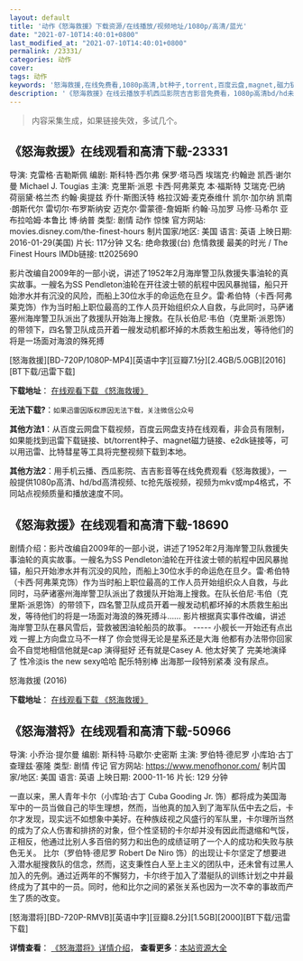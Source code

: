 ```yaml
---
layout: default
title: '动作《怒海救援》下载资源/在线播放/视频地址/1080p/高清/蓝光'
date: "2021-07-10T14:40:01+0800"
last_modified_at: "2021-07-10T14:40:01+0800"
permalink: /23331/
categories: 动作
cover:
tags: 动作
keywords: '怒海救援,在线免费看,1080p高清,bt种子,torrent,百度云盘,magnet,磁力链,迅雷下载资源'
description: '《怒海救援》在线云播放手机西瓜影院吉吉影音免费看，1080p高清bd/hd未删减完整版和tc抢先枪版，mkv/mp4格式，附带bt/torrent种子、magnet/磁力链、百度云盘、网盘资源迅雷下载链接'
---
```


>内容采集生成，如果链接失效，多试几个。


## 《怒海救援》在线观看和高清下载-23331

导演: 克雷格·吉勒斯佩 编剧: 斯科特·西尔弗 保罗·塔马西 埃瑞克·约翰逊 凯西·谢尔曼 Michael J. Tougias 主演: 克里斯·派恩 卡西·阿弗莱克 本·福斯特 艾瑞克·巴纳 荷丽黛·格兰杰 约翰·奥提兹 乔什·斯图沃特 格拉汉姆·麦克泰维什 凯尔·加尔纳 凯南·朗斯代尔 雷切尔·布罗斯纳安 迈克尔·雷蒙德-詹姆斯 约翰·马加罗 马修·马希尔 亚布拉哈姆·本鲁比 博·纳普 类型: 剧情 动作 惊悚 官方网站: movies.disney.com/the-finest-hours 制片国家/地区: 美国 语言: 英语 上映日期: 2016-01-29(美国) 片长: 117分钟 又名: 绝命救援(台) 危情救援 最美的时光 / The Finest Hours IMDb链接: tt2025690

影片改编自2009年的一部小说，讲述了1952年2月海岸警卫队救援失事油轮的真实故事。一艘名为SS Pendleton油轮在开往波士顿的航程中因风暴抛锚，船只开始渗水并有沉没的风险，而船上30位水手的命运危在旦夕。雷·希伯特（卡西·阿弗莱克饰）作为当时船上职位最高的工作人员开始组织众人自救，与此同时，马萨诸塞州海岸警卫队派出了救援队开始海上搜救。在队长伯尼·韦伯（克里斯·派恩饰）的带领下，四名警卫队成员开着一艘发动机都坏掉的木质救生船出发，等待他们的将是一场面对海浪的殊死搏


[怒海救援][BD-720P/1080P-MP4][英语中字][豆瓣7.1分][2.4GB/5.0GB][2016][BT下载/迅雷下载]

**下载地址**： [在线观看下载 《怒海救援》](https://www.btdx8.com/torrent/the_finest_hours_2016.html) 


**无法下载?**：`如果迅雷因版权原因无法下载，关注微信公众号 `

**其他方法1**：从百度云网盘下载视频，百度云网盘支持在线观看，非会员有限制，如果能找到迅雷下载链接、bt/torrent种子、magnet磁力链接、e2dk链接等，可以用迅雷、比特彗星等工具将完整视频下载到本地。

**其他方法2**：用手机云播、西瓜影院、吉吉影音等在线免费观看《怒海救援》，一般提供1080p高清、hd/bd高清视频、tc抢先版视频，视频为mkv或mp4格式，不同站点视频质量和播放速度不同。


## 《怒海救援》在线观看和高清下载-18690

剧情介绍：影片改编自2009年的一部小说，讲述了1952年2月海岸警卫队救援失事油轮的真实故事。一艘名为SS Pendleton油轮在开往波士顿的航程中因风暴抛锚，船只开始渗水并有沉没的风险，而船上30位水手的命运危在旦夕。雷·希伯特（卡西·阿弗莱克饰）作为当时船上职位最高的工作人员开始组织众人自救，与此同时，马萨诸塞州海岸警卫队派出了救援队开始海上搜救。在队长伯尼·韦伯（克里斯·派恩饰）的带领下，四名警卫队成员开着一艘发动机都坏掉的木质救生船出发，等待他们的将是一场面对海浪的殊死搏斗……   影片根据真实事件改编，讲述海岸警卫队在暴风雪后，营救被困油轮船员的故事。 ----- 小舰长一开始还有点出戏 一握上方向盘立马不一样了 你会觉得无论是星系还是大海 他都有办法带你回家 会不自觉地相信他就是cap 演得挺好 还有就是Casey A. 他太好笑了 完美地演绎了 性冷淡is the new sexy哈哈 配乐特别棒 出海那一段特别紧凑 没有尿点。


怒海救援 (2016)

**下载地址**： [在线观看下载 《怒海救援》](https://www.btbtdy.me/btdy/dy2796.html) 


## 《怒海潜将》在线观看和高清下载-50966

导演: 小乔治·提尔曼 编剧: 斯科特·马歇尔·史密斯 主演: 罗伯特·德尼罗 小库珀·古丁 查理兹·塞隆 类型: 剧情 传记 官方网站: https://www.menofhonor.com/ 制片国家/地区: 美国 语言: 英语 上映日期: 2000-11-16 片长: 129 分钟

一直以来，黑人青年卡尔（小库珀·古丁 Cuba Gooding Jr. 饰）都将成为美国海军中的一员当做自己的毕生理想，然而，当他真的加入到了海军队伍中去之后，卡尔才发现，现实远不如想象中美好。在种族歧视之风盛行的军队里，卡尔理所当然的成为了众人伤害和排挤的对象，但个性坚韧的卡尔却并没有因此而退缩和气馁，正相反，他通过比别人多百倍的努力和出色的成绩证明了一个人的成功和失败与肤色无关。 比尔（罗伯特·德尼罗 Robert De Niro 饰）的出现让卡尔坚定了想要进入潜水艇搜救队的信念，然而，这支秉性白人至上主义的团队中，还未曾有过黑人加入的先例。通过近两年的不懈努力，卡尔终于加入了潜艇队的训练计划之中并最终成为了其中的一员。同时，他和比尔之间的紧张关系也因为一次不幸的事故而产生了质的改变。


[怒海潜将][BD-720P-RMVB][英语中字][豆瓣8.2分][1.5GB][2000][BT下载/迅雷下载]

**详情查看**： [《怒海潜将》详情介绍](/movie/50966/)， **查看更多**：[本站资源大全](/movie/t/all/)

